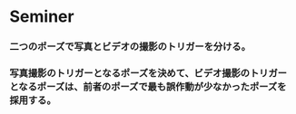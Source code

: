 # Seminer

### 二つのポーズで写真とビデオの撮影のトリガーを分ける。
### 写真撮影のトリガーとなるポーズを決めて、ビデオ撮影のトリガーとなるポーズは、前者のポーズで最も誤作動が少なかったポーズを採用する。
